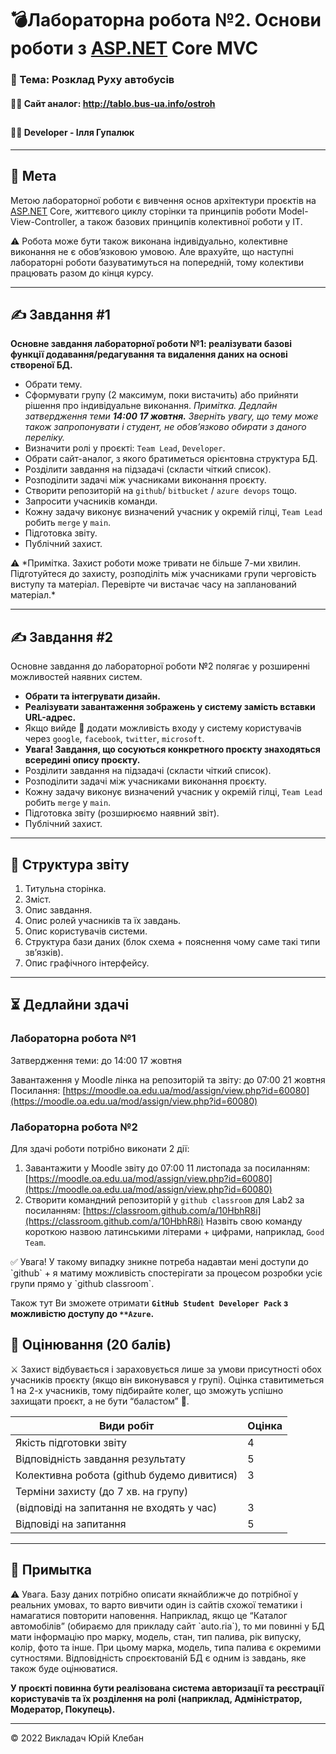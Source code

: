 # 💣Лабораторна робота №2. Основи роботи з [ASP.NET](http://ASP.NET) Core MVC

### 🕋 Тема: Розклад Руху автобусів
#### 🏴‍☠️ Сайт аналог: http://tablo.bus-ua.info/ostroh

##


#### 🙆🏻 Developer - Ілля Гупалюк

---

## 🎯 **Мета**

Метою лабораторної роботи є вивчення основ архітектури проєктів на [ASP.NET](http://ASP.NET) Core, життєвого циклу сторінки та принципів роботи Model-View-Controller, а також базових принципів колективної роботи у ІТ.

<aside>
⚠️ Робота може бути також виконана індивідуально, колективне виконання не є обов’язковою умовою. Але врахуйте, що наступні лабораторні роботи базуватимуться на попередній, тому колективи працювать разом до кінця курсу.

</aside>

---

## ✍️ **Завдання #1**

**Основне завдання лабораторної роботи №1: реалізувати базові функції додавання/редагування та видалення даних на основі створеної БД.**

- Обрати тему.
- Cформувати групу (2 максимум, поки вистачить) або прийняти рішення про індивідуальне виконання.
*Примітка. Дедлайн затвердження теми **14:00 17 жовтня.**
Зверніть увагу, що тему може також запропонувати і студент, не обов’язково обирати з даного переліку.*
- Визначити ролі у проєкті: `Team Lead`, `Developer`.
- Обрати сайт-аналог, з якого братиметься орієнтовна структура БД.
- Розділити завдання на підзадачі (скласти чіткий список).
- Розподілити задачі між учасниками виконання проєкту.
- Створити репозиторій на `github`/ `bitbucket` / `azure devops` тощо.
- Запросити учасників команди.
- Кожну задачу виконує визначений учасник у окремій гілці, `Team Lead` робить `merge` у `main`.
- Підготовка звіту.
- Публічний захист.

<aside>
⚠️ *Примітка. Захист роботи може тривати не більше 7-ми хвилин. Підготуйтеся до захисту, розподіліть між учасниками групи черговість виступу та матеріал. Перевірте чи вистачає часу на запланований матеріал.*

</aside>

---

## ✍️ **Завдання #2**

Основне завдання до лабораторної роботи №2 полягає у розширенні можливостей наявних систем.

- **Обрати та інтегрувати дизайн.**
- **Реалізувати завантаження зображень у систему замість вставки URL-адрес.**
- Якщо вийде 🙂 додати можливість входу у систему користувачів через `google`, `facebook`, `twitter`, `microsoft`.
- **Увага! Завдання, що сосуються конкретного проєкту знаходяться всередині опису проєкту.**
- Розділити завдання на підзадачі (скласти чіткий список).
- Розподілити задачі між учасниками виконання проєкту.
- Кожну задачу виконує визначений учасник у окремій гілці, `Team Lead` робить `merge` у `main`.
- Підготовка звіту (розширюємо наявний звіт).
- Публічний захист.

---

## 📄 Структура звіту

1. Титульна сторінка.
2. Зміст.
3. Опис завдання.
4. Опис ролей учасників та їх завдань.
5. Опис користувачів системи.
6. Структура бази даних (блок схема + пояснення чому саме такі типи зв’язків).
7. Опис графічного інтерфейсу.

---

## ⏳ Дедлайни здачі

### **Лабораторна робота №1**

Затвердження теми: до 14:00 17 жовтня

Завантаження у Moodle лінка на репозиторій та звіту: до 07:00 21 жовтня
Посилання: [https://moodle.oa.edu.ua/mod/assign/view.php?id=60080](https://moodle.oa.edu.ua/mod/assign/view.php?id=60080)

### **Лабораторна робота №2**

Для здачі роботи потрібно виконати 2 дії:

1. Завантажити у Moodle звіту до 07:00 11 листопада за посиланням: [https://moodle.oa.edu.ua/mod/assign/view.php?id=60080](https://moodle.oa.edu.ua/mod/assign/view.php?id=60080)
2. Створити командний репозиторій у `github classroom` для Lab2 за посиланням:
[https://classroom.github.com/a/10HbhR8i](https://classroom.github.com/a/10HbhR8i)
Назвіть свою команду короткою назвою латинськими літерами + цифрами, наприклад, `Good Team`.

<aside>
✅ Увага! У такому випадку зникне потреба надавтаи мені доступи до `github` + я матиму можливість спостерігати за процесом розробки усіє групи прямо у `github classroom`.

Також тут Ви зможете отримати ****`GitHub Student Developer Pack`** з можливістю доступу до `**Azure`.**

</aside>

## 🏅 Оцінювання (20 балів)

<aside>
⚔️ Захист відбувається і зараховується лише за умови присутності обох учасників проєкту (якщо він виконувався у групі). Оцінка ставитиметься 1 на 2-х учасників, тому підбирайте колег, що зможуть успішно захищати проєкт, а не бути “баластом” 🙂.

</aside>

| Види робіт | Оцінка |
| --- | --- |
| Якість підготовки звіту | 4 |
| Відповідність завдання результату | 5 |
| Колективна робота (github будемо дивитися) | 3 |
| Терміни захисту (до 7 хв. на групу)
(відповіді на запитання не входять у час) | 3 |
| Відповіді на запитання | 5 |

---

## 🔗 Примытка

<aside>
⚠️ Увага. Базу даних потрібно описати якнайближче до потрібної у реальних умовах, то варто вивчити один із сайтів схожої тематики і намагатися повторити наповення. Наприклад, якщо це “Каталог автомобілів” (обираємо для прикладу сайт `auto.ria`), то ми повинні у БД мати інформацію про марку, модель, стан, тип палива, рік випуску, колір, фото та інше. При цьому марка, модель, типа палива є окремими сутностями. Відповідність спроєктованій БД є одним із завдань, яке також буде оцінюватися.

**У проєкті повинна бути реалізована система авторизації та реєстрації користувачів та їх розділення на ролі (наприклад, Адміністратор, Модератор, Покупець).**

</aside>


---

©️ 2022 Викладач Юрій Клебан
